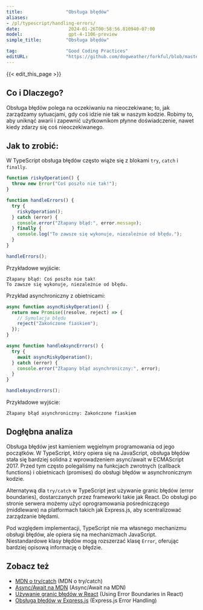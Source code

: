 ```yaml
---
title:                "Obsługa błędów"
aliases:
- /pl/typescript/handling-errors/
date:                  2024-01-26T00:58:56.810940-07:00
model:                 gpt-4-1106-preview
simple_title:         "Obsługa błędów"

tag:                  "Good Coding Practices"
editURL:              "https://github.com/dogweather/forkful/blob/master/content/pl/typescript/handling-errors.md"
---
```


{{< edit_this_page >}}

## Co i Dlaczego?
Obsługa błędów polega na oczekiwaniu na nieoczekiwane; to, jak zarządzamy sytuacjami, gdy coś idzie nie tak w naszym kodzie. Robimy to, aby uniknąć awarii i zapewnić użytkownikom płynne doświadczenie, nawet kiedy zdarzy się coś nieoczekiwanego.

## Jak to zrobić:
W TypeScript obsługa błędów często wiąże się z blokami `try`, `catch` i `finally`.

```typescript
function riskyOperation() {
  throw new Error("Coś poszło nie tak!");
}

function handleErrors() {
  try {
    riskyOperation();
  } catch (error) {
    console.error("Złapany błąd:", error.message);
  } finally {
    console.log("To zawsze się wykonuje, niezależnie od błędu.");
  }
}

handleErrors();
```

Przykładowe wyjście:

```
Złapany błąd: Coś poszło nie tak!
To zawsze się wykonuje, niezależnie od błędu.
```

Przykład asynchroniczny z obietnicami:

```typescript
async function asyncRiskyOperation() {
  return new Promise((resolve, reject) => {
    // Symulacja błędu
    reject("Zakończone fiaskiem");
  });
}

async function handleAsyncErrors() {
  try {
    await asyncRiskyOperation();
  } catch (error) {
    console.error("Złapany błąd asynchroniczny:", error);
  }
}

handleAsyncErrors();
```

Przykładowe wyjście:

```
Złapany błąd asynchroniczny: Zakończone fiaskiem
```

## Dogłębna analiza
Obsługa błędów jest kamieniem węgielnym programowania od jego początków. W TypeScript, który opiera się na JavaScript, obsługa błędów stała się bardziej solidna z wprowadzeniem async/await w ECMAScript 2017. Przed tym często polegaliśmy na funkcjach zwrotnych (callback functions) i obietnicach (promises) do obsługi błędów w asynchronicznym kodzie.

Alternatywą dla `try/catch` w TypeScript jest używanie granic błędów (error boundaries), dostarczanych przez frameworki takie jak React. Do obsługi po stronie serwera możemy użyć oprogramowania pośredniczącego (middleware) na platformach takich jak Express.js, aby scentralizować zarządzanie błędami.

Pod względem implementacji, TypeScript nie ma własnego mechanizmu obsługi błędów, ale opiera się na mechanizmach JavaScript. Niestandardowe klasy błędów mogą rozszerzać klasę `Error`, oferując bardziej opisową informację o błędzie.

## Zobacz też
- [MDN o try/catch](https://developer.mozilla.org/en-US/docs/Web/JavaScript/Reference/Statements/try...catch) (MDN o try/catch)
- [Async/Await na MDN](https://developer.mozilla.org/en-US/docs/Learn/JavaScript/Asynchronous/Async_await) (Async/Await na MDN)
- [Używanie granic błędów w React](https://reactjs.org/docs/error-boundaries.html) (Using Error Boundaries in React)
- [Obsługa błędów w Express.js](https://expressjs.com/en/guide/error-handling.html) (Express.js Error Handling)
